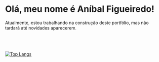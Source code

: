 # Olá, meu nome é Aníbal Figueiredo!

Atualmente, estou trabalhando na construção deste portfólio, mas não tardará até novidades aparecerem.
<br>
<br>
<br>
<br>
<br>
[![Top Langs](https://github-readme-stats.vercel.app/api/top-langs/?username=anibalfn)](https://github.com/anibalfn/github-readme-stats)

<!--
**anibalfn/anibalfn** is a ✨ _special_ ✨ repository because its `README.md` (this file) appears on your GitHub profile.

Here are some ideas to get you started:

- 🔭 I’m currently working on ...
- 🌱 I’m currently learning ...
- 👯 I’m looking to collaborate on ...
- 🤔 I’m looking for help with ...
- 💬 Ask me about ...
- 📫 How to reach me: ...
- 😄 Pronouns: ...
- ⚡ Fun fact: ...
-->
